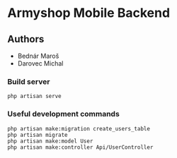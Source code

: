 # Armyshop Mobile Backend

## Authors

-   Bednár Maroš
-   Darovec Michal

### Build server

```
php artisan serve
```

### Useful development commands

```
php artisan make:migration create_users_table
php artisan migrate
php artisan make:model User
php artisan make:controller Api/UserController
```
